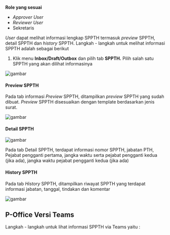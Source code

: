 **Role yang sesuai**

- *Approver User*
- *Reviewer User*
- Sekretaris

*User* dapat melihat informasi lengkap SPPTH termasuk *preview* SPPTH, detail SPPTH dan *history* SPPTH. Langkah - langkah untuk melihat informasi SPPTH adalah sebagai berikut

1. Klik menu **Inbox/Draft/Outbox** dan pilih tab **SPPTH.** Pilih salah satu SPPTH yang akan dilihat informasinya

![gambar](SC_SPPTH/TH25.png)

#### **Preview SPPTH**

Pada tab informasi *Preview* SPPTH, ditampilkan *preview* SPPTH yang sudah dibuat. *Preview* SPPTH disesuaikan dengan template berdasarkan jenis surat.

![gambar](SC_SPPTH/CR08.png)

#### **Detail SPPTH**

![gambar](SC_SPPTH/TH27.png)

Pada tab Detail SPPTH, terdapat informasi nomor SPPTH, jabatan PTH, Pejabat pengganti pertama, jangka waktu serta pejabat pengganti kedua (jika ada), jangka waktu pejabat pengganti kedua (jika ada)

#### **History SPPTH**

Pada tab *History* SPPTH, ditampilkan riwayat SPPTH yang terdapat informasi jabatan, tanggal, tindakan dan komentar

![gambar](SC_SPPTH/TH28.png)




## **P-Office Versi Teams**


Langkah - langkah untuk lihat informasi SPPTH via Teams yaitu :


